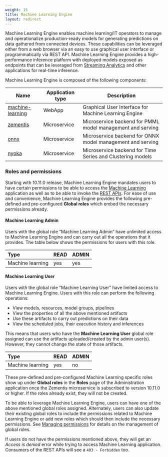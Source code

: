 ```yaml
---
weight: 15
title: Machine Learning Engine
layout: redirect
---
```


Machine Learning Engine enables machine learning/IT operators to manage and operationalize production-ready models for generating predictions on data gathered from connected devices. These capabilities can be leveraged either from a web browser via an easy to use graphical user interface or programmatically via REST API. Machine Learning Engine provides a high-performance inference platform with deployed models exposed as endpoints that can be leveraged from [Streaming Analytics](/apama/microservices/) and other applications for real-time inference.

Machine Learning Engine is composed of the following components:

| Name  | Application type | Description |
| ----- | -----            | -----       |
| [machine-learning](/machine-learning/web-app/) | WebApp | Graphical User Interface for Machine Learning Engine |
| [zementis](/machine-learning/api-reference/) | Microservice | Microservice backend for PMML model management and serving |
| [onnx](/machine-learning/api-reference/) | Microservice | Microservice backend for ONNX model management and serving |
| [nyoka](/machine-learning/api-reference/) | Microservice | Microservice backend for Time Series and Clustering models |


### Roles and permissions

Starting with 10.11.0 release, Machine Learning Engine mandates users to have certain permissions to be able to access the [Machine Learning](/machine-learning/web-app/) application as well as to be able to invoke the [REST APIs](/machine-learning/api-reference/). For ease of use and convenience, Machine Learning Engine provides the following pre-defined and pre-configured **Global roles** which embed the necessary permissions already.

#### Machine Learning Admin

Users with the global role “Machine Learning Admin” have unlimited access to Machine Learning Engine and can carry out all the operations that it provides.
The table below shows the permissions for users with this role.

|Type|READ|ADMIN|
|:---|:---|:---|
|Machine learning |yes|yes|


#### Machine Learning User

Users with the global role “Machine Learning User” have limited access to Machine Learning Engine.
Users with this role can perform the following operations:
* View models, resources, model groups, pipelines
* View the properties of all the above mentioned artifacts
* Use these artifacts to carry out predictions on their data
* View the scheduled jobs, their execution history and inferences

This means that users who have the **Machine Learning User** global role assigned can use the artifacts uploaded/created by the admin user(s).
However, they cannot change the state of those artifacts.

|Type|READ|ADMIN|
|:---|:---|:---|
|Machine learning |yes|no|

These pre-defined and pre-configured Machine Learning specific roles show up under **Global roles** in the **Roles** page of the Administration application once the Zementis microservice is subscribed to version 10.11.0 or higher. If the roles already exist, they will not be created.

To be able to leverage Machine Learning Engine, users can have one of the above mentioned global roles assigned. Alternately, users can also update their existing global roles to include the permissions related to Machine Learning Engine or add new roles which should then include the necessary permissions. See [Managing permissions](/users-guide/administration/#managing-permissions) for details on the management of global roles.

If users do not have the permissions mentioned above, they will get an *Access is denied* error while trying to access Machine Learning application. Consumers of the REST APIs will see a `403 - Forbidden` too.
